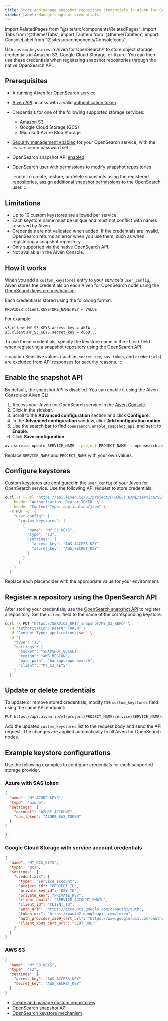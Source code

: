 ```yaml
---
title: Store and manage snapshot repository credentials in Aiven for OpenSearch®
sidebar_label: Manage snapshot credentials
---
```


import RelatedPages from "@site/src/components/RelatedPages";
import Tabs from '@theme/Tabs';
import TabItem from '@theme/TabItem';
import ConsoleLabel from "@site/src/components/ConsoleIcons"

Use `custom_keystores` in Aiven for OpenSearch® to store object storage credentials in Amazon S3, Google Cloud Storage, or Azure.
You can then use these credentials when registering snapshot repositories through the
native OpenSearch API.

## Prerequisites

- A running Aiven for OpenSearch service
- [Aiven API](/docs/tools/api) access with a valid [authentication token](/docs/platform/howto/create_authentication_token)
- Credentials for one of the following supported storage services:
  - Amazon S3
  - Google Cloud Storage (GCS)
  - Microsoft Azure Blob Storage
- [Security management enabled](/docs/products/opensearch/howto/enable-opensearch-security)
  for your OpenSearch service, with the `os-sec-admin` password set
- OpenSearch snapshot API [enabled](#enable-the-snapshot-api)
- OpenSearch user with [permissions](https://docs.opensearch.org/docs/2.19/security/access-control/permissions/#snapshot-repository-permissions)
  to modify snapshot repositories

  :::note
  To create, restore, or delete snapshots using the registered repositories,
  assign additional
  [snapshot permissions](https://docs.opensearch.org/docs/2.19/security/access-control/permissions/#snapshot-permissions)
  to the OpenSearch user.
  :::

## Limitations

- Up to 10 custom keystores are allowed per service.
- Each keystore name must be unique and must not conflict with names reserved by Aiven.
- Credentials are not validated when added. If the credentials are invalid, OpenSearch
  returns an error when you use them, such as when registering a snapshot repository.
- Only supported via the native OpenSearch API.
- Not available in the Aiven Console.

## How it works

When you add a `custom_keystores` entry to your service's `user_config`, Aiven stores
the credentials on each Aiven for OpenSearch node using the
[OpenSearch keystore mechanism](https://docs.opensearch.org/docs/2.17/security/configuration/opensearch-keystore/).

Each credential is stored using the following format:

```text
PROVIDER.client.KEYSTORE_NAME.KEY = VALUE
```

For example:

```text
s3.client.MY_S3_KEYS.access_key = AKIA...
s3.client.MY_S3_KEYS.secret_key = d6pD...
```

To use these credentials, specify the keystore name in the `client` field when registering
a snapshot repository using the OpenSearch API.

:::caution
Sensitive values (such as `secret_key`, `sas_token`, and `credentials`) are excluded
from API responses for security reasons.
:::

## Enable the snapshot API

By default, the snapshot API is disabled. You can enable it using the Aiven Console or
Aiven CLI.


<Tabs>
<TabItem value="console" label="Console" default>

1. Access your Aiven for OpenSearch service in the [Aiven Console](https://console.aiven.io/).
1. Click <ConsoleLabel name="service settings"/> in the sidebar.
1. Scroll to the **Advanced configuration** section and click **Configure**.
1. In the **Advanced configuration** window, click **Add configuration option**.
1. Use the search bar to find `opensearch.enable_snapshot_api`, and set it to **Enable**.
1. Click **Save configuration**.

</TabItem>
<TabItem value="cli" label="CLI">

```bash
avn service update SERVICE_NAME --project PROJECT_NAME -c opensearch.enable_snapshot_api=true
```

Replace `SERVICE_NAME` and `PROJECT_NAME` with your own values.

</TabItem>
</Tabs>

## Configure keystores

Custom keystores are configured in the `user_config` of your Aiven for OpenSearch
service. Use the following API request to store credentials:

```bash
curl -s --url "https://api.aiven.io/v1/project/PROJECT_NAME/service/SERVICE_NAME/update" \
  --header "Authorization: Bearer TOKEN" \
  --header "Content-Type: application/json" \
  -X PUT -d '{
    "user_config": {
      "custom_keystores": [
        {
          "name": "MY_S3_KEYS",
          "type": "s3",
          "settings": {
            "access_key": "AWS_ACCESS_KEY",
            "secret_key": "AWS_SECRET_KEY"
          }
        }
      ]
    }
  }'

```

Replace each placeholder with the appropriate value for your environment.

## Register a repository using the OpenSearch API

After storing your credentials, use the
[OpenSearch snapshot API](https://opensearch.org/docs/latest/api-reference/snapshots/create-repository/)
to register a repository. Set the `client` field to the name of the
corresponding keystore.

```bash
curl -X PUT "https://SERVICE_URI/_snapshot/MY_S3_REPO" \
  -H "Authorization: Bearer TOKEN" \
  -H "Content-Type: application/json" \
  -d '{
    "type": "s3",
    "settings": {
      "bucket": "SNAPSHOT_BUCKET",
      "region": "AWS_REGION",
      "base_path": "backups/opensearch",
      "client": "MY_S3_KEYS"
    }
  }'

```

## Update or delete credentials

To update or remove stored credentials, modify the `custom_keystores` field using the
same API endpoint:

```bash
PUT https://api.aiven.io/v1/project/PROJECT_NAME/service/SERVICE_NAME/update
```

Add the updated `custom_keystores` list to the request body and send the API request.
The changes are applied automatically to all Aiven for OpenSearch nodes.

## Example keystore configurations

Use the following examples to configure credentials for each supported storage provider.

### Azure with SAS token

```json
{
  "name": "MY_AZURE_KEYS",
  "type": "azure",
  "settings": {
    "account": "AZURE_ACCOUNT",
    "sas_token": "AZURE_SAS_TOKEN"
  }
}

}
```

### Google Cloud Storage with service account credentials

```json
{
  "name": "MY_GCS_KEYS",
  "type": "gcs",
  "settings": {
    "credentials": {
      "type": "service_account",
      "project_id": "PROJECT_ID",
      "private_key_id": "KEY_ID",
      "private_key": "PRIVATE_KEY",
      "client_email": "SERVICE_ACCOUNT_EMAIL",
      "client_id": "CLIENT_ID",
      "auth_uri": "https://accounts.google.com/o/oauth2/auth",
      "token_uri": "https://oauth2.googleapis.com/token",
      "auth_provider_x509_cert_url": "https://www.googleapis.com/oauth2/v1/certs",
      "client_x509_cert_url": "CERT_URL"
    }
  }
}

```

### AWS S3

```json
{
  "name": "MY_S3_KEYS",
  "type": "s3",
  "settings": {
    "access_key": "AWS_ACCESS_KEY",
    "secret_key": "AWS_SECRET_KEY"
  }
}

```

<RelatedPages/>

- [Create and manage custom repositories](/docs/products/opensearch/howto/custom-repositories)
- [OpenSearch snapshot API](https://opensearch.org/docs/latest/api-reference/snapshots/index/)
- [OpenSearch keystore mechanism](https://docs.opensearch.org/docs/2.17/security/configuration/opensearch-keystore/)

